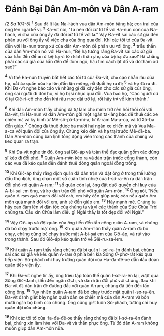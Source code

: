 # Ðánh Bại Dân Am-môn và Dân A-ram
*(2 Sa 10:1-5)*
<sup><b>1</b></sup> Sau đó ít lâu Na-hách vua dân Am-môn băng hà; con trai của ông lên ngai kế vị. <sup><b>2</b></sup> Ða-vít nói, “Ta nên đối xử tử tế với Ha-nun con của Na-hách, vì cha của ông ấy đã đối xử tử tế với ta.” Vậy Ða-vít sai các sứ giả đến phân ưu với ông ấy về việc cha của ông qua đời. Khi các tôi tớ của Ða-vít đến với Ha-nun trong xứ của dân Am-môn để phân ưu với ông, <sup><b>3</b></sup> triều thần của dân Am-môn nói với Ha-nun, “Bệ hạ tưởng rằng Ða-vít sai các sứ giả của hắn đến để an ủi bệ hạ vì tôn kính thân phụ của bệ hạ đó sao? Há chẳng phải các sứ giả của hắn đến để dòm ngó, hầu tìm cách lật đổ và dò thám xứ sao?”

<sup><b>4</b></sup> Vì thế Ha-nun truyền bắt hết các tôi tớ của Ða-vít, cho cạo nhẵn râu của họ, cắt áo quần của họ lên đến tận mông, rồi đuổi họ ra đi; <sup><b>5</b></sup> và họ đã ra đi. Khi Ða-vít nghe báo cáo về những gì đã xảy đến cho các sứ giả của ông, ông sai người đi đón họ, vì họ bị sỉ nhục quá đỗi. Vua bảo họ, “Các ngươi cứ ở tại Giê-ri-cô cho đến khi râu mọc dài trở lại, rồi hãy trở về kinh thành.”

<sup><b>6</b></sup> Khi dân Am-môn thấy chúng đã tự làm cho mình trở nên hôi thối đối với Ða-vít, thì Ha-nun và dân Am-môn gởi một ngàn ta-lâng bạc để thuê các xe chiến mã và kỵ binh từ Mê-sô-pô-ta-mi-a, từ A-ram Ma-a-ca, và từ Xô-ba đến giúp. <sup><b>7</b></sup> Chúng đã thuê được ba mươi hai ngàn xe chiến mã và Vua Ma-a-ca với quân đội của ông ấy. Chúng kéo đến và hạ trại trước Mê-đê-ba. Dân Am-môn cũng ban lịnh tổng động viên trong các thành của chúng và kéo quân ra trận.

<sup><b>8</b></sup> Khi Ða-vít nghe tin đó, ông sai Giô-áp và toàn thể đạo quân gồm các dũng sĩ kéo đi đối phó. <sup><b>9</b></sup> Quân Am-môn kéo ra và dàn trận trước cổng thành, còn các vua đã kéo quân đến đánh thuê đóng quân ngoài đồng trống.

<sup><b>10</b></sup> Khi Giô-áp thấy rằng địch quân đã dàn trận và đặt ông ở trong thế lưỡng đầu thọ địch, ông chọn một số quân tinh nhuệ của I-sơ-ra-ên ra dàn trận đối phó với quân A-ram; <sup><b>11</b></sup> số quân còn lại, ông đặt dưới quyền chỉ huy của A-bi-sai em ông, và họ dàn trận đối phó với quân Am-môn. <sup><b>12</b></sup> Ông nói, “Nếu quân A-ram quá mạnh đối với anh, em hãy đến giúp anh; còn nếu quân Am-môn quá mạnh đối với em, anh sẽ đến giúp em. <sup><b>13</b></sup> Hãy mạnh mẽ. Chúng ta hãy can đảm lên vì dân tộc của chúng ta và vì các thành của Ðức Chúa Trời chúng ta. Cầu xin Chúa làm điều gì Ngài thấy là tốt đẹp đối với Ngài.”

<sup><b>14</b></sup> Vậy Giô-áp và đội quân của ông tiến đến tấn công quân A-ram, và chúng đã bỏ chạy trước mặt ông. <sup><b>15</b></sup> Khi quân Am-môn thấy quân A-ram đã bỏ chạy, chúng cũng bỏ chạy trước mặt A-bi-sai em của Giô-áp, và rút vào trong thành. Sau đó Giô-áp kéo quân trở về Giê-ru-sa-lem.

<sup><b>16</b></sup> Khi quân A-ram thấy rằng chúng đã bị quân I-sơ-ra-ên đánh bại, chúng sai các sứ giả về kêu quân A-ram ở phía bên kia Sông Ơ-phơ-rát kéo qua tiếp viện. Sô-phách chỉ huy trưởng quân đội của Ha-đa-đê-xe dẫn đầu đoàn quân tiếp viện ấy.

<sup><b>17</b></sup> Khi Ða-vít nghe tin ấy, ông triệu tập toàn thể quân I-sơ-ra-ên lại, vượt qua Sông Giô-đanh, tiến đến ngăn địch, và dàn trận đối phó với chúng. Sau khi Ða-vít đã dàn trận để đương đầu với quân A-ram, chúng đã tiến đến tấn công ông. <sup><b>18</b></sup> Tuy nhiên quân A-ram đã bỏ chạy trước mặt quân I-sơ-ra-ên. Ða-vít đánh giết bảy ngàn quân dẫn xe chiến mã của dân A-ram và bốn mươi ngàn bộ binh của chúng. Ông cũng giết luôn Sô-phách, tướng chỉ huy quân đội của chúng.

<sup><b>19</b></sup> Khi các tôi tớ của Ha-đa-đê-xe thấy rằng chúng đã bị I-sơ-ra-ên đánh bại, chúng xin làm hòa với Ða-vít và thần phục ông. Từ đó dân A-ram không muốn giúp dân Am-môn nữa.

